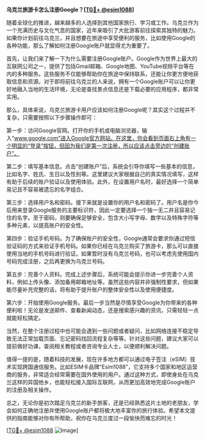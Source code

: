**乌克兰旅游卡怎么注册Google？[[TG💪+ @esim1088](https://t.me/s/esim1088)]**

随着全球化的推进，越来越多的人选择到其他国家旅行、学习或工作。乌克兰作为一个充满历史与文化气息的国家，近年来吸引了大批游客前往探索其独特的魅力。如果你计划前往乌克兰，并且想要在旅途中享受便利的服务，比如使用Google的各种功能，那么了解如何注册Google账户就显得尤为重要了。

首先，让我们来了解一下为什么需要注册Google账户。Google作为世界上最大的互联网公司之一，提供了包括Gmail邮箱、Google地图、YouTube视频平台等在内的多种服务。这些服务不仅能够帮助你在旅途中保持联系，还能让你更方便地获取信息和资源。对于即将前往乌克兰的人来说，拥有一个Google账户可以让你更好地融入当地的生活环境，无论是查找景点信息还是下载必要的应用程序，都非常实用。

那么，具体来说，乌克兰旅游卡用户应该如何注册Google呢？其实这个过程并不复杂，只需要按照以下步骤操作即可：

第一步：访问Google官网。打开你的手机或电脑浏览器，输入“www.google.com”进入Google官方网站。在这里，你会看到页面右上角有一个明显的“登录”按钮，但因为我们是第一次注册，所以应该点击旁边的“创建账户”。

第二步：填写基本信息。点击“创建账户”后，系统会引导你填写一些基本的信息，比如名字、姓氏、生日以及性别等。这里建议大家根据自己的真实情况填写，这样有助于后续的账户验证以及使用体验。此外，在设置用户名时，最好选择一个简单易记且不容易被遗忘的名字组合。

第三步：选择用户名和密码。接下来就是设置你的用户名和密码了。用户名是你今后用来登录Google服务的主要标识符，因此一定要选择一个独一无二并且容易记住的名字。至于密码，则要确保足够安全，包含大小写字母、数字以及特殊字符等多种元素，以提高账户的安全性。

第四步：验证手机号码。为了确保账户的安全性，Google通常会要求你通过短信验证码的方式来验证手机号码。如果你已经在乌克兰购买了旅游卡，那么可以直接使用当地的手机号码进行验证。如果暂时没有乌克兰号码，也可以考虑先使用国内号码完成注册，之后再更换为乌克兰号码。

第五步：完善个人资料。完成上述步骤后，系统可能会提示你进一步完善个人资料，例如上传头像、添加备用邮箱地址等。虽然这些内容并非强制性要求，但如果能尽量补充完整的话，将有助于提升账户的整体安全性以及使用便捷度。

第六步：开始使用Google服务。最后一步当然是尽情享受Google为你带来的各种便利啦！无论是发送邮件、查看新闻动态，还是搜索感兴趣的资讯，只需轻轻一点就能轻松搞定。

当然，在整个注册过程中也可能会遇到一些问题或者疑问，比如网络连接不稳定导致无法正常加载页面、忘记密码找回流程复杂等等。针对这些问题，建议大家可以提前做好功课，查阅相关教程或者咨询专业人士，以便顺利解决问题。

值得一提的是，随着科技的发展，现在许多地方都可以通过电子签注（eSIM）技术实现跨国通信服务。比如ESIM卡品牌“Esim1088”，它支持多个国家和地区运营商的服务，非常适合经常需要在国外使用的用户。通过这种方式，即使身处在乌克兰这样的异国他乡，也能轻松接入国际互联网，从而更加高效地完成Google账户的注册及相关操作。

总之，无论你是初次踏足乌克兰的新手旅客，还是已经熟悉这片土地的老朋友，学会如何正确地注册并使用Google账户都将极大地丰富你的旅行体验。希望本文提供的指南能够对你有所帮助，祝你在乌克兰度过一段愉快而难忘的时光！

[[TG💪+ @esim1088](https://t.me/s/esim1088) ![Image](https://i.postimg.cc/4NQfJmqS/Snipaste-2025-05-13-00-14-12.png)]